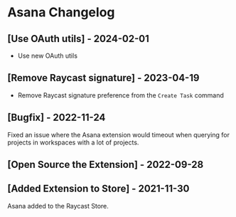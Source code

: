 # Asana Changelog

## [Use OAuth utils] - 2024-02-01

- Use new OAuth utils

## [Remove Raycast signature] - 2023-04-19

- Remove Raycast signature preference from the `Create Task` command

## [Bugfix] - 2022-11-24

Fixed an issue where the Asana extension would timeout when querying for projects in workspaces with a lot of projects.

## [Open Source the Extension] - 2022-09-28

## [Added Extension to Store] - 2021-11-30

Asana added to the Raycast Store.
